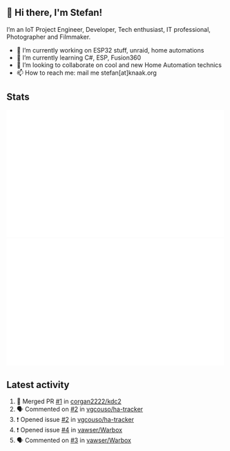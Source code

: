 ## 👋 Hi there, I'm Stefan!
I’m an IoT Project Engineer, Developer, Tech enthusiast, IT professional, Photographer and Filmmaker.

- 🔭 I’m currently working on ESP32 stuff, unraid, home automations
- 🌱 I’m currently learning C#, ESP, Fusion360
- 👯 I’m looking to collaborate on cool and new Home Automation technics
- 📫 How to reach me: mail me stefan[at]knaak.org

## Stats

![](https://github.com/corgan2222/github-stats/blob/master/generated/overview.svg) ![](https://github.com/corgan2222/github-stats/blob/master/generated/languages.svg)


## Latest activity

<!--START_SECTION:activity-->
1. 🎉 Merged PR [#1](https://github.com/corgan2222/kdc2/pull/1) in [corgan2222/kdc2](https://github.com/corgan2222/kdc2)
2. 🗣 Commented on [#2](https://github.com/vgcouso/ha-tracker/issues/2#issuecomment-2671251410) in [vgcouso/ha-tracker](https://github.com/vgcouso/ha-tracker)
3. ❗ Opened issue [#2](https://github.com/vgcouso/ha-tracker/issues/2) in [vgcouso/ha-tracker](https://github.com/vgcouso/ha-tracker)
4. ❗ Opened issue [#4](https://github.com/vawser/Warbox/issues/4) in [vawser/Warbox](https://github.com/vawser/Warbox)
5. 🗣 Commented on [#3](https://github.com/vawser/Warbox/issues/3#issuecomment-2663413903) in [vawser/Warbox](https://github.com/vawser/Warbox)
<!--END_SECTION:activity-->

<!--


